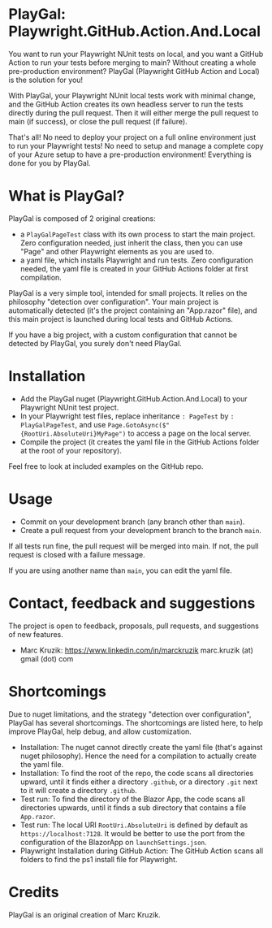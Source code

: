 # PlayGal: Playwright.GitHub.Action.And.Local
 
You want to run your Playwright NUnit tests on local, and you want a GitHub Action to run your tests before merging to main? Without creating a whole pre-production environment?
PlayGal (Playwright GitHub Action and Local) is the solution for you!

With PlayGal, your Playwright NUnit local tests work with minimal change, and the GitHub Action creates its own headless server to run the tests directly during the pull request. Then it will either merge the pull request to main (if success), or close the pull request (if failure).

That's all! No need to deploy your project on a full online environment just to run your Playwright tests! No need to setup and manage a complete copy of your Azure setup to have a pre-production environment! 
Everything is done for you by PlayGal.

# What is PlayGal?
PlayGal is composed of 2 original creations:
* a `PlayGalPageTest` class with its own process to start the main project. Zero configuration needed, just inherit the class, then you can use "Page" and other Playwright elements as you are used to.
* a yaml file, which installs Playwright and run tests. Zero configuration needed, the yaml file is created in your GitHub Actions folder at first compilation.

PlayGal is a very simple tool, intended for small projects. It relies on the philosophy "detection over configuration". Your main project is automatically detected (it's the project containing an "App.razor" file), and this main project is launched during local tests and GitHub Actions.

If you have a big project, with a custom configuration that cannot be detected by PlayGal, you surely don't need PlayGal.

# Installation
* Add the PlayGal nuget (Playwright.GitHub.Action.And.Local) to your Playwright NUnit test project.
* In your Playwright test files, replace inheritance `: PageTest` by `: PlayGalPageTest`, and use `Page.GotoAsync($"{RootUri.AbsoluteUri}MyPage")` to access a page on the local server.
* Compile the project (it creates the yaml file in the GitHub Actions folder at the root of your repository).

Feel free to look at included examples on the GitHub repo.

# Usage
* Commit on your development branch (any branch other than `main`).
* Create a pull request from your development branch to the branch `main`.

If all tests run fine, the pull request will be merged into main. If not, the pull request is closed with a failure message.

If you are using another name than `main`, you can edit the yaml file.

# Contact, feedback and suggestions
The project is open to feedback, proposals, pull requests, and suggestions of new features.
* Marc Kruzik: https://www.linkedin.com/in/marckruzik marc.kruzik (at) gmail (dot) com

# Shortcomings
Due to nuget limitations, and the strategy "detection over configuration", PlayGal has several shortcomings. The shortcomings are listed here, to help improve PlayGal, help debug, and allow customization.
* Installation: The nuget cannot directly create the yaml file (that's against nuget philosophy). Hence the need for a compilation to actually create the yaml file.
* Installation: To find the root of the repo, the code scans all directories upward, until it finds either a directory `.github`, or a directory `.git` next to it will create a directory `.github`.
* Test run: To find the directory of the Blazor App, the code scans all directories upwards, until it finds a sub directory that contains a file `App.razor`.
* Test run: The local URI `RootUri.AbsoluteUri` is defined by default as `https://localhost:7128`. It would be better to use the port from the configuration of the BlazorApp on `launchSettings.json`.
* Playwright Installation during GitHub Action: The GitHub Action scans all folders to find the ps1 install file for Playwright.

# Credits
PlayGal is an original creation of Marc Kruzik.
